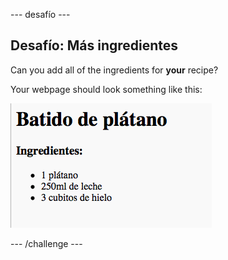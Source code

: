 \--- desafío \---

## Desafío: Más ingredientes

Can you add all of the ingredients for **your** recipe?

Your webpage should look something like this:

![captura de pantalla](images/recipe-more-ingredients.png)

\--- /challenge \---